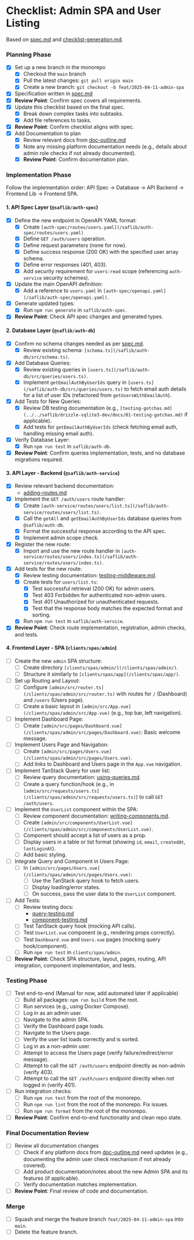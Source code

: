# Checklist: Admin SPA and User Listing

Based on [spec.md](./spec.md) and [checklist-generation.md](../../saflib/processes/checklist-generation.md).

### Planning Phase

- [x] Set up a new branch in the monorepo
  - [x] Checkout the `main` branch
  - [x] Pull the latest changes: `git pull origin main`
  - [x] Create a new branch: `git checkout -b feat/2025-04-11-admin-spa`
- [x] Specification written in [spec.md](./spec.md)
- [x] **Review Point**: Confirm spec covers all requirements.
- [x] Update this checklist based on the final spec.
  - [x] Break down complex tasks into subtasks.
  - [x] Add file references to tasks.
- [x] **Review Point**: Confirm checklist aligns with spec.
- [x] Add Documentation to plan
  - [x] Review relevant docs from [doc-outline.md](../../saflib/processes/doc-outline.md)
  - [x] Note any missing platform documentation needs (e.g., details about admin role checks if not already documented).
  - [x] **Review Point**: Confirm documentation plan.

### Implementation Phase

Follow the implementation order: API Spec -> Database -> API Backend -> Frontend Lib -> Frontend SPA.

#### 1. API Spec Layer (`@saflib/auth-spec`)

- [x] Define the new endpoint in OpenAPI YAML format:
  - [x] Create `[auth-spec/routes/users.yaml](/saflib/auth-spec/routes/users.yaml)`
  - [x] Define `GET /auth/users` operation.
  - [x] Define request parameters (none for now).
  - [x] Define success response (200 OK) with the specified user array schema.
  - [x] Define error responses (401, 403).
  - [x] Add security requirement for `users:read` scope (referencing `auth-service` security schemes).
- [x] Update the main OpenAPI definition:
  - [x] Add a reference to `users.yaml` in `[auth-spec/openapi.yaml](/saflib/auth-spec/openapi.yaml)`.
- [x] Generate updated types:
  - [x] Run `npm run generate` in `saflib/auth-spec`.
- [x] **Review Point**: Check API spec changes and generated types.

#### 2. Database Layer (`@saflib/auth-db`)

- [x] Confirm no schema changes needed as per [spec.md](./spec.md).
  - [x] Review existing schema: `[schema.ts](/saflib/auth-db/src/schema.ts)`.
- [x] Add Database Queries:
  - [x] Review existing queries in `[users.ts](/saflib/auth-db/src/queries/users.ts)`.
  - [x] Implement `getEmailAuthByUserIds` query in `[users.ts](/saflib/auth-db/src/queries/users.ts)` to fetch email auth details for a list of user IDs (refactored from `getUsersWithEmailAuth`).
- [x] Add Tests for New Queries:
  - [x] Review DB testing documentation (e.g., `[testing-gotchas.md](../../saflib/drizzle-sqlite3-dev/docs/01-testing-gotchas.md)` if applicable).
  - [x] Add tests for `getEmailAuthByUserIds` (check fetching email auth, handling missing email auth).
- [x] Verify Database Layer:
  - [x] Run `npm run test` in `saflib/auth-db`.
- [x] **Review Point**: Confirm queries implementation, tests, and no database migrations required.

#### 3. API Layer - Backend (`@saflib/auth-service`)

- [x] Review relevant backend documentation:
  - [adding-routes.md](../../saflib/node-express/docs/02-adding-routes.md)
- [x] Implement the `GET /auth/users` route handler:
  - [x] Create `[auth-service/routes/users/list.ts](/saflib/auth-service/routes/users/list.ts)`.
  - [x] Call the `getAll` and `getEmailAuthByUserIds` database queries from `@saflib/auth-db`.
  - [x] Format the successful response according to the API spec.
  - [x] Implement admin scope check.
- [x] Register the new route:
  - [x] Import and use the new route handler in `[auth-service/routes/users/index.ts](/saflib/auth-service/routes/users/index.ts)`.
- [x] Add tests for the new route:
  - [x] Review testing documentation: [testing-middleware.md](../../saflib/node-express-dev/docs/03-test-middleware.md).
  - [x] Create tests for `users/list.ts`:
    - [x] Test successful retrieval (200 OK) for admin users.
    - [x] Test 403 Forbidden for authenticated non-admin users.
    - [x] Test 401 Unauthorized for unauthenticated requests.
    - [x] Test that the response body matches the expected format and sorting.
  - [x] Run `npm run test` in `saflib/auth-service`.
- [x] **Review Point**: Check route implementation, registration, admin checks, and tests.

#### 4. Frontend Layer - SPA (`clients/spas/admin`)

- [ ] Create the new `admin` SPA structure:
  - [ ] Create directory `[clients/spas/admin/](/clients/spas/admin/)`.
  - [ ] Structure it similarly to `[clients/spas/app](/clients/spas/app/)`.
- [ ] Set up Routing and Layout:
  - [ ] Configure `[admin/src/router.ts](/clients/spas/admin/src/router.ts)` with routes for `/` (Dashboard) and `/users` (Users page).
  - [ ] Create a basic layout in `[admin/src/App.vue](/clients/spas/admin/src/App.vue)` (e.g., top bar, left navigation).
- [ ] Implement Dashboard Page:
  - [ ] Create `[admin/src/pages/Dashboard.vue](/clients/spas/admin/src/pages/Dashboard.vue)`: Basic welcome message.
- [ ] Implement Users Page and Navigation:
  - [ ] Create `[admin/src/pages/Users.vue](/clients/spas/admin/src/pages/Users.vue)`.
  - [ ] Add links to Dashboard and Users page in the `App.vue` navigation.
- [ ] Implement TanStack Query for user list:
  - [ ] Review query documentation: [using-queries.md](../../saflib/vue-spa/docs/04-using-queries.md).
  - [ ] Create a query function/hook (e.g., in `[admin/src/requests/users.ts](/clients/spas/admin/src/requests/users.ts)`) to call `GET /auth/users`.
- [ ] Implement the `UserList` component within the SPA:
  - [ ] Review component documentation: [writing-components.md](../../saflib/vue-spa/docs/02-writing-components.md).
  - [ ] Create `[admin/src/components/UserList.vue](/clients/spas/admin/src/components/UserList.vue)`.
  - [ ] Component should accept a list of users as a prop.
  - [ ] Display users in a table or list format (showing `id`, `email`, `createdAt`, `lastLoginAt`).
  - [ ] Add basic styling.
- [ ] Integrate Query and Component in Users Page:
  - [ ] In `[admin/src/pages/Users.vue](/clients/spas/admin/src/pages/Users.vue)`:
    - [ ] Use the TanStack query hook to fetch users.
    - [ ] Display loading/error states.
    - [ ] On success, pass the user data to the `UserList` component.
- [ ] Add Tests:
  - [ ] Review testing docs:
    - [query-testing.md](../../saflib/vue-spa-dev/docs/query-testing.md)
    - [component-testing.md](../../saflib/vue-spa-dev/docs/component-testing.md)
  - [ ] Test TanStack query hook (mocking API calls).
  - [ ] Test `UserList.vue` component (e.g., rendering props correctly).
  - [ ] Test `Dashboard.vue` and `Users.vue` pages (mocking query hook/component).
  - [ ] Run `npm run test` in `clients/spas/admin`.
- [ ] **Review Point**: Check SPA structure, layout, pages, routing, API integration, component implementation, and tests.

### Testing Phase

- [ ] Test end-to-end (Manual for now, add automated later if applicable)
  - [ ] Build all packages: `npm run build` from the root.
  - [ ] Run services (e.g., using Docker Compose).
  - [ ] Log in as an admin user.
  - [ ] Navigate to the admin SPA.
  - [ ] Verify the Dashboard page loads.
  - [ ] Navigate to the Users page.
  - [ ] Verify the user list loads correctly and is sorted.
  - [ ] Log in as a non-admin user.
  - [ ] Attempt to access the Users page (verify failure/redirect/error message).
  - [ ] Attempt to call the `GET /auth/users` endpoint directly as non-admin (verify 403).
  - [ ] Attempt to call the `GET /auth/users` endpoint directly when not logged in (verify 401).
- [ ] Run integration checks:
  - [ ] Run `npm run test` from the root of the monorepo.
  - [ ] Run `npm run lint` from the root of the monorepo. Fix issues.
  - [ ] Run `npm run format` from the root of the monorepo.
- [ ] **Review Point**: Confirm end-to-end functionality and clean repo state.

### Final Documentation Review

- [ ] Review all documentation changes
  - [ ] Check if any platform docs from [doc-outline.md](../../saflib/processes/doc-outline.md) need updates (e.g., documenting the admin user check mechanism if not already covered).
  - [ ] Add product documentation/notes about the new Admin SPA and its features (if applicable).
  - [ ] Verify documentation matches implementation.
- [ ] **Review Point**: Final review of code and documentation.

### Merge

- [ ] Squash and merge the feature branch `feat/2025-04-11-admin-spa` into `main`.
- [ ] Delete the feature branch.
